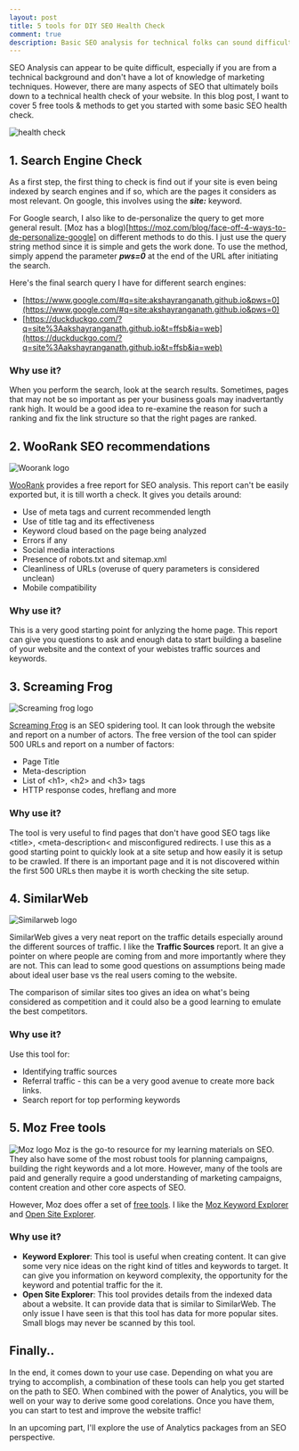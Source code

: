 ```yaml
---
layout: post
title: 5 tools for DIY SEO Health Check
comment: true
description: Basic SEO analysis for technical folks can sound difficult. There are a lot of free tools that can help. I show 5 such SEO tools/methods for DIY SEO analysis.
---
```


SEO Analysis can appear to be quite difficult, especially if you are from a technical background and don't have a lot of knowledge of marketing techniques. However, there are many aspects of SEO that ultimately boils down to a technical health check of your website. In this blog post, I want to cover 5 free tools & methods to get you started with some basic SEO health check.

![health check](https://res.cloudinary.com/akshayranganath-dflt/image/upload/f_auto,q_auto/blog/health%2520check.jpg)

## 1. Search Engine Check
As a first step, the first thing to check is find out if your site is even being indexed by search engines and if so, which are the pages it considers as most relevant. On google, this involves using the __*site:*__ keyword.

For Google search, I also like to de-personalize the query to get more general result. [Moz has a blog)[https://moz.com/blog/face-off-4-ways-to-de-personalize-google] on different methods to do this. I just use the query string method since it is simple and gets the work done. To use the method, simply append the parameter __*pws=0*__ at the end of the URL after initiating the search.

Here's the final search query I have for different search engines:

* [https://www.google.com/#q=site:akshayranganath.github.io&pws=0](https://www.google.com/#q=site:akshayranganath.github.io&pws=0)
* [https://duckduckgo.com/?q=site%3Aakshayranganath.github.io&t=ffsb&ia=web](https://duckduckgo.com/?q=site%3Aakshayranganath.github.io&t=ffsb&ia=web)

### Why use it?
When you perform the search, look at the search results. Sometimes, pages that may not be so important as per your business goals may inadvertantly rank high. It would be a good idea to re-examine the reason for such a ranking and fix the link structure so that the right pages are ranked.

## 2. WooRank SEO recommendations
![Woorank logo](https://s3.amazonaws.com/woocms.woorank.com/2016/Nov/woorank-1478176499839.png)

[WooRank](https://www.woorank.com/) provides a free report for SEO analysis. This report can't be easily exported but, it is till worth a check. It gives you details around:

* Use of meta tags and current recommended length
* Use of title tag and its effectiveness
* Keyword cloud based on the page being analyzed
* Errors if any
* Social media interactions
* Presence of robots.txt and sitemap.xml
* Cleanliness of URLs (overuse of query parameters is considered unclean)
* Mobile compatibility

### Why use it?
This is a very good starting point for anlyzing the home page. This report can give you questions to ask and enough data to start building a baseline of your website and the context of your webistes traffic sources and keywords.

## 3. Screaming Frog
![Screaming frog logo](https://media.licdn.com/media/p/2/000/1ac/3dc/17d7797.png) 

[Screaming Frog](https://www.screamingfrog.co.uk/seo-spider/) is an SEO spidering tool. It can look through the website and report on a number of actors. The free version of the tool can spider 500 URLs and report on a number of factors:

* Page Title
* Meta-description
* List of &lt;h1&gt;, &lt;h2&gt; and &lt;h3&gt; tags
* HTTP response codes, hreflang and more

### Why use it?
The tool is very useful to find pages that don't have good SEO tags like &lt;title&gt;, &lt;meta-description&lt; and misconfigured redirects. I use this as a good starting point to quickly look at a site setup and how easily it is setup to be crawled. If there is an important page and it is not discovered within the first 500 URLs then maybe it is worth checking the site setup.

## 4. SimilarWeb
![Similarweb logo](https://qph.ec.quoracdn.net/main-qimg-aa478aa0067d12b2c10c968151350ce1)

SimilarWeb gives a very neat report on the traffic details especially around the different sources of traffic. I like the **Traffic Sources** report. It an give a pointer on where people are coming from and more importantly where they are not. This can lead to some good questions on assumptions being made about ideal user base vs the real users coming to the website. 

The comparison of similar sites too gives an idea on what's being considered as competition and it could also be a good learning to emulate the best competitors.

### Why use it?
Use this tool for:

* Identifying traffic sources
* Referral traffic - this can be a very good avenue to create more back links.
* Search report for top performing keywords

## 5. Moz Free tools
![Moz logo](https://dc8hdnsmzapvm.cloudfront.net/assets/images/about/brand/moz-white-thumbnail.jpg)
Moz is the go-to resource for my learning materials on SEO. They also have some of the most robust tools for planning campaigns, building the right keywords and a lot more. However, many of the tools are paid and generally require a good understanding of marketing campaigns, content creation and other core aspects of SEO.

However, Moz does offer a set of [free tools](https://moz.com/free-seo-tools). I like the [Moz Keyword Explorer](https://moz.com/explorer) and [Open Site Explorer](https://moz.com/researchtools/ose/). 

### Why use it?

* __Keyword Explorer__: This tool is useful when creating content. It can give some very nice ideas on the right kind of titles and keywords to target. It can give you information on keyword complexity, the opportunity for the keyword and potential traffic for the it.
* __Open Site Explorer__: This tool provides details from the indexed data about a website. It can provide data that is similar to SimilarWeb. The only issue I have seen is that this tool has data for more popular sites. Small blogs may never be scanned by this tool.

## Finally..
In the end, it comes down to your use case. Depending on what you are trying to accomplish, a combination of these tools can help you get started on the path to SEO. When combined with the power of Analytics, you will be well on your way to derive some good corelations. Once you have them, you can start to test and improve the website traffic! 

In an upcoming part, I'll explore the use of Analytics packages from an SEO perspective.

